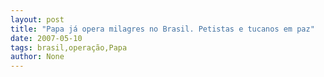 ```yaml
---
layout: post
title: "Papa já opera milagres no Brasil. Petistas e tucanos em paz"
date: 2007-05-10
tags: brasil,operação,Papa
author: None
---
```

 